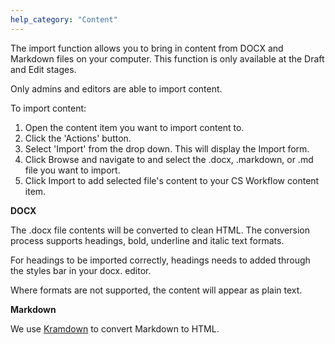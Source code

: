 ```yaml
---
help_category: "Content"
---
```


The import function allows you to
bring in content from DOCX and Markdown files on your computer. This
function is only available at the Draft and Edit stages.

Only admins and editors are able
to import content.

To import content:



1.  Open the content item you
    want to import content to.
2.  Click the \'Actions\'
    button.
3.  Select \'Import\' from the
    drop down. This will display the Import form.
4.  Click Browse and navigate to
    and select the .docx, .markdown, or .md file you want to
    import.
5.  Click Import to add selected
    file\'s content to your CS Workflow content item.



**DOCX**

The .docx file contents will be
converted to clean HTML. The conversion process supports headings, bold,
underline and italic text formats.

For headings to be imported
correctly, headings needs to added through the styles bar in your docx.
editor.

Where formats are not supported,
the content will appear as plain text.



**Markdown**

We use [Kramdown][1] to convert Markdown to HTML.



[1]: http://kramdown.gettalong.org/
